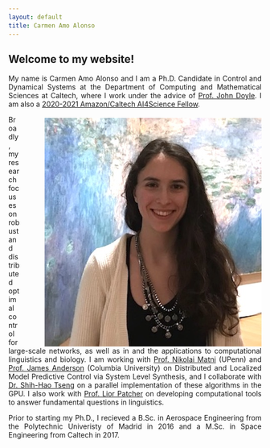 ```yaml
---
layout: default
title: Carmen Amo Alonso
---
```

## Welcome to my website!

<p style='text-align: justify;'>  My name is Carmen Amo Alonso and I am a Ph.D. Candidate in Control and Dynamical Systems at the Department of Computing and Mathematical Sciences at Caltech, where I work under the advice of <a href="http://www.cds.caltech.edu/~doyle/wiki/index.php?title=Main_Page">Prof. John Doyle</a>.  I am also a <a href="https://cms.caltech.edu/academics/honors">2020-2021 Amazon/Caltech AI4Science Fellow</a>. </p>

<img align="right" src="photo.jpeg" img style="float: right; padding-left: 50px;padding-top: 5px">

<p style='text-align: justify;'>  
Broadly, my research focuses on robust and distributed optimal control for large-scale networks, as well as in and the applications to computational linguistics and biology. I am working with <a href="https://nikolaimatni.github.io/index.html">Prof. Nikolai Matni</a>  (UPenn) and <a href="http://www.columbia.edu/~ja3451/">Prof. James Anderson</a> (Columbia University) on Distributed and Localized Model Predictive Control via System Level Synthesis, and I collaborate with <a href="https://shih-hao-tseng.github.io/website/index.html">Dr. Shih-Hao Tseng</a>  on a parallel implementation of these algorithms in the GPU. I also work with <a href="https://pachterlab.github.io">Prof. Lior Patcher</a> on developing computational tools to answer fundamental questions in linguistics.
</p>
<p style='text-align: justify;'>
Prior to starting my Ph.D., I recieved a B.Sc. in Aerospace Engineering from the Polytechnic Univeristy of Madrid in 2016 and a M.Sc. in Space Engineering from Caltech in 2017.  
</p>



